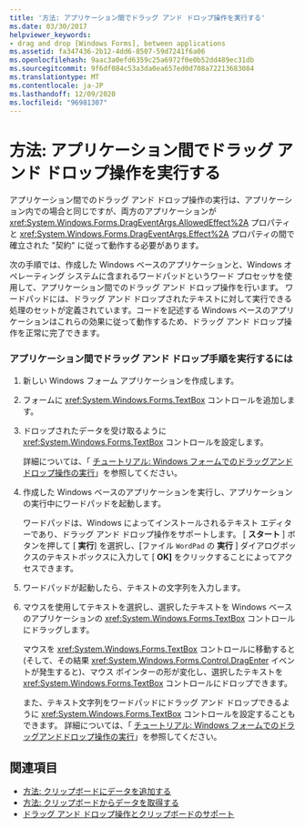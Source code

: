 ```yaml
---
title: '方法: アプリケーション間でドラッグ アンド ドロップ操作を実行する'
ms.date: 03/30/2017
helpviewer_keywords:
- drag and drop [Windows Forms], between applications
ms.assetid: fa347436-2b12-4dd6-8507-59d7241f6a06
ms.openlocfilehash: 9aac3a0efd6359c25a6972f0e0b52dd489ec31db
ms.sourcegitcommit: 9f6df084c53a3da0ea657ed0d708a72213683084
ms.translationtype: MT
ms.contentlocale: ja-JP
ms.lasthandoff: 12/09/2020
ms.locfileid: "96981307"
---
```

# <a name="how-to-perform-drag-and-drop-operations-between-applications"></a>方法: アプリケーション間でドラッグ アンド ドロップ操作を実行する
アプリケーション間でのドラッグ アンド ドロップ操作の実行は、アプリケーション内での場合と同じですが、両方のアプリケーションが <xref:System.Windows.Forms.DragEventArgs.AllowedEffect%2A> プロパティと <xref:System.Windows.Forms.DragEventArgs.Effect%2A> プロパティの間で確立された "契約" に従って動作する必要があります。  
  
 次の手順では、作成した Windows ベースのアプリケーションと、Windows オペレーティング システムに含まれるワードパッドというワード プロセッサを使用して、アプリケーション間でのドラッグ アンド ドロップ操作を行います。 ワードパッドには、ドラッグ アンド ドロップされたテキストに対して実行できる処理のセットが定義されています。コードを記述する Windows ベースのアプリケーションはこれらの効果に従って動作するため、ドラッグ アンド ドロップ操作を正常に完了できます。  
  
### <a name="to-perform-a-drag-and-drop-procedure-between-applications"></a>アプリケーション間でドラッグ アンド ドロップ手順を実行するには  
  
1. 新しい Windows フォーム アプリケーションを作成します。  
  
2. フォームに <xref:System.Windows.Forms.TextBox> コントロールを追加します。  
  
3. ドロップされたデータを受け取るように <xref:System.Windows.Forms.TextBox> コントロールを設定します。  
  
     詳細については、「 [チュートリアル: Windows フォームでのドラッグアンドドロップ操作の実行](walkthrough-performing-a-drag-and-drop-operation-in-windows-forms.md)」を参照してください。  
  
4. 作成した Windows ベースのアプリケーションを実行し、アプリケーションの実行中にワードパッドを起動します。  
  
     ワードパッドは、Windows によってインストールされるテキスト エディターであり、ドラッグ アンド ドロップ操作をサポートします。 [ **スタート** ] ボタンを押して [ **実行**] を選択し、[ファイル `WordPad` の **実行** ] ダイアログボックスのテキストボックスに入力して [ **OK]** をクリックすることによってアクセスできます。  
  
5. ワードパッドが起動したら、テキストの文字列を入力します。  
  
6. マウスを使用してテキストを選択し、選択したテキストを Windows ベースのアプリケーションの <xref:System.Windows.Forms.TextBox> コントロールにドラッグします。  
  
     マウスを <xref:System.Windows.Forms.TextBox> コントロールに移動すると (そして、その結果 <xref:System.Windows.Forms.Control.DragEnter> イベントが発生すると)、マウス ポインターの形が変化し、選択したテキストを <xref:System.Windows.Forms.TextBox> コントロールにドロップできます。  
  
     また、テキスト文字列をワードパッドにドラッグ アンド ドロップできるように <xref:System.Windows.Forms.TextBox> コントロールを設定することもできます。 詳細については、「 [チュートリアル: Windows フォームでのドラッグアンドドロップ操作の実行](walkthrough-performing-a-drag-and-drop-operation-in-windows-forms.md)」を参照してください。  
  
## <a name="see-also"></a>関連項目

- [方法: クリップボードにデータを追加する](how-to-add-data-to-the-clipboard.md)
- [方法: クリップボードからデータを取得する](how-to-retrieve-data-from-the-clipboard.md)
- [ドラッグ アンド ドロップ操作とクリップボードのサポート](drag-and-drop-operations-and-clipboard-support.md)

